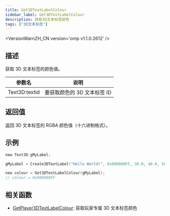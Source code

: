 ```yaml
---
title: Get3DTextLabelColour
sidebar_label: Get3DTextLabelColour
description: 获取3D文本标签颜色
tags: ["3D文本标签"]
---
```


<VersionWarnZH_CN version='omp v1.1.0.2612' />

## 描述

获取 3D 文本标签的颜色值。

| 参数名        | 说明                        |
| ------------- | --------------------------- |
| Text3D:textid | 要获取颜色的 3D 文本标签 ID |

## 返回值

返回 3D 文本标签的 RGBA 颜色值（十六进制格式）。

## 示例

```c
new Text3D:gMyLabel;

gMyLabel = Create3DTextLabel("Hello World!", 0x008080FF, 30.0, 40.0, 50.0, 40.0, 0, false);

new colour = Get3DTextLabelColour(gMyLabel);
// colour = 0x008080FF
```

## 相关函数

- [GetPlayer3DTextLabelColour](GetPlayer3DTextLabelColour): 获取玩家专属 3D 文本标签颜色
